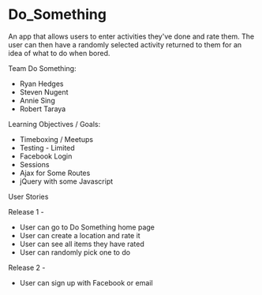 Do_Something
============

An app that allows users to enter activities they've done and rate them.
The user can then have a randomly selected activity returned to them for an idea of what to do when bored.

Team Do Something:
* Ryan Hedges
* Steven Nugent
* Annie Sing
* Robert Taraya


Learning Objectives / Goals:
* Timeboxing / Meetups
* Testing - Limited
* Facebook Login
* Sessions
* Ajax for Some Routes
* jQuery with some Javascript


User Stories

Release 1 -
* User can go to Do Something home page
* User can create a location and rate it
* User can see all items they have rated
* User can randomly pick one to do

Release 2 -
* User can sign up with Facebook or email
